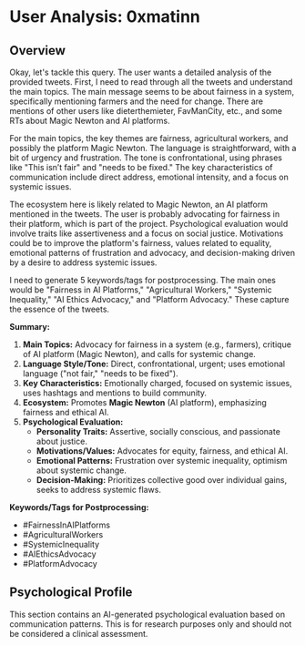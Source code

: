 # User Analysis: 0xmatinn

## Overview

<think>
Okay, let's tackle this query. The user wants a detailed analysis of the provided tweets. First, I need to read through all the tweets and understand the main topics. The main message seems to be about fairness in a system, specifically mentioning farmers and the need for change. There are mentions of other users like dieterthemieter, FavManCity, etc., and some RTs about Magic Newton and AI platforms.

For the main topics, the key themes are fairness, agricultural workers, and possibly the platform Magic Newton. The language is straightforward, with a bit of urgency and frustration. The tone is confrontational, using phrases like "This isn’t fair" and "needs to be fixed." The key characteristics of communication include direct address, emotional intensity, and a focus on systemic issues.

The ecosystem here is likely related to Magic Newton, an AI platform mentioned in the tweets. The user is probably advocating for fairness in their platform, which is part of the project. Psychological evaluation would involve traits like assertiveness and a focus on social justice. Motivations could be to improve the platform's fairness, values related to equality, emotional patterns of frustration and advocacy, and decision-making driven by a desire to address systemic issues.

I need to generate 5 keywords/tags for postprocessing. The main ones would be "Fairness in AI Platforms," "Agricultural Workers," "Systemic Inequality," "AI Ethics Advocacy," and "Platform Advocacy." These capture the essence of the tweets.
</think>

**Summary:**  
1. **Main Topics:** Advocacy for fairness in a system (e.g., farmers), critique of AI platform (Magic Newton), and calls for systemic change.  
2. **Language Style/Tone:** Direct, confrontational, urgent; uses emotional language ("not fair," "needs to be fixed").  
3. **Key Characteristics:** Emotionally charged, focused on systemic issues, uses hashtags and mentions to build community.  
4. **Ecosystem:** Promotes **Magic Newton** (AI platform), emphasizing fairness and ethical AI.  
5. **Psychological Evaluation:**  
   - **Personality Traits:** Assertive, socially conscious, and passionate about justice.  
   - **Motivations/Values:** Advocates for equity, fairness, and ethical AI.  
   - **Emotional Patterns:** Frustration over systemic inequality, optimism about systemic change.  
   - **Decision-Making:** Prioritizes collective good over individual gains, seeks to address systemic flaws.  

**Keywords/Tags for Postprocessing:**  
- #FairnessInAIPlatforms  
- #AgriculturalWorkers  
- #SystemicInequality  
- #AIEthicsAdvocacy  
- #PlatformAdvocacy

## Psychological Profile

This section contains an AI-generated psychological evaluation based on communication patterns. This is for research purposes only and should not be considered a clinical assessment.